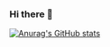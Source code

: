 ### Hi there 👋

[![Anurag's GitHub stats](https://github-readme-stats.vercel.app/api?username=maxrzaw&count_private=true&show_icons=true&theme=transparent)](https://github.com/anuraghazra/github-readme-stats)


<!--
**maxrzaw/maxrzaw** is a ✨ _special_ ✨ repository because its `README.md` (this file) appears on your GitHub profile.

Here are some ideas to get you started:

- 🔭 I’m currently working on ...
- 🌱 I’m currently learning ...
- 👯 I’m looking to collaborate on ...
- 🤔 I’m looking for help with ...
- 💬 Ask me about ...
- 📫 How to reach me: ...
- 😄 Pronouns: ...
- ⚡ Fun fact: ...
-->

